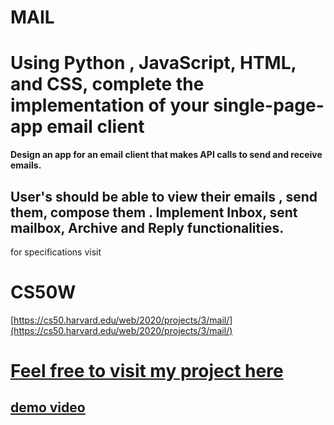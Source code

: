 # MAIL
# Using  Python , JavaScript, HTML, and CSS, complete the implementation of your single-page-app email client 
**Design an app for an email client that makes API calls to send and receive emails.**
## User's should be able to view their emails , send them, compose them . Implement Inbox, sent mailbox, Archive and Reply functionalities. 
for specifications visit 
# CS50W
[https://cs50.harvard.edu/web/2020/projects/3/mail/](https://cs50.harvard.edu/web/2020/projects/3/mail/)
#
# [Feel free to visit my project here](https://github.com/nida-afk/mail/)
## [demo video](https://youtu.be/rrzkCq2uOWU)

